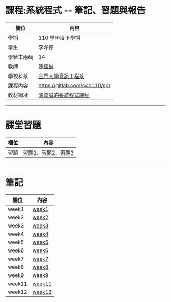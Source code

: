 # 課程:系統程式 -- 筆記、習題與報告

欄位 | 內容
-----|--------
學期 | 110 學年度下學期
學生 |  李韋德
學號末兩碼 | 14
教師 | [陳鍾誠](https://www.nqu.edu.tw/educsie/index.php?act=blog&code=list&ids=4)
學校科系 | [金門大學資訊工程系](https://www.nqu.edu.tw/educsie/index.php)
課程內容 | https://gitlab.com/ccc110/sp/
教材網址 | [陳鍾誠的系統程式課程](https://kinmen6.com/root/%E9%99%B3%E9%8D%BE%E8%AA%A0/%E8%AA%B2%E7%A8%8B/%E7%B3%BB%E7%B5%B1%E7%A8%8B%E5%BC%8F/README.md)
***
# 課堂習題
欄位 | 內容
-----|--------
習題 | [習題1](https://github.com/derek120432/sp110b/wiki/習題1)、[習題2](https://github.com/derek120432/sp110b/wiki/習題2.md)、[習題3](https://github.com/derek120432/sp110b/wiki/習題3.md)
***
# 筆記
欄位 | 內容
-----|--------
week1 | [week1](https://github.com/derek120432/sp110b/wiki/week1.md)
week2 | [week2](https://github.com/derek120432/sp110b/wiki/week2.md)
week3 | [week3](https://github.com/derek120432/sp110b/wiki/week3.md)
week4 | [week4](https://github.com/derek120432/sp110b/wiki/week4.md)
week5 | [week5](https://github.com/derek120432/sp110b/wiki/week5.md)
week6 | [week6](https://github.com/derek120432/sp110b/wiki/week6.md)
week7 | [week7](https://github.com/derek120432/sp110b/wiki/week7.md)
week8 | [week8](https://github.com/derek120432/sp110b/wiki/week8.md)
week9 | [week9](https://github.com/derek120432/sp110b/wiki/week9.md)
week11 | [week11](https://github.com/derek120432/sp110b/wiki/week11.md)
week12 | [week12](https://github.com/derek120432/sp110b/wiki/week12.md)
